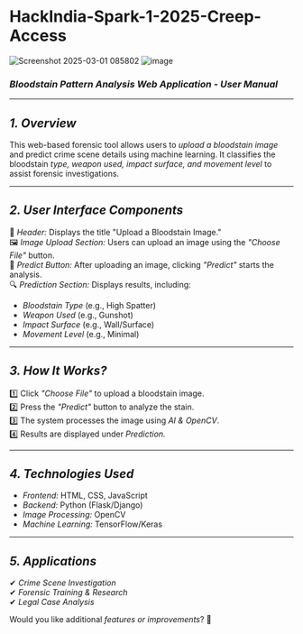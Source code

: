 # HackIndia-Spark-1-2025-Creep-Access

![Screenshot 2025-03-01 085802](https://github.com/user-attachments/assets/19c05b67-55ca-443e-ad40-9c736dcd75db)
![image](https://github.com/user-attachments/assets/c612ec99-8387-4d91-9b54-506cc373ec68)


### *Bloodstain Pattern Analysis Web Application - User Manual*  

---

## *1. Overview*  
This web-based forensic tool allows users to *upload a bloodstain image* and predict crime scene details using machine learning. It classifies the bloodstain *type, weapon used, impact surface, and movement level* to assist forensic investigations.  

---

## *2. User Interface Components*  

🔴 *Header:* Displays the title "Upload a Bloodstain Image."  
🖼 *Image Upload Section:* Users can upload an image using the *"Choose File"* button.  
📌 *Predict Button:* After uploading an image, clicking *"Predict"* starts the analysis.  
🔍 *Prediction Section:* Displays results, including:  
   - *Bloodstain Type* (e.g., High Spatter)  
   - *Weapon Used* (e.g., Gunshot)  
   - *Impact Surface* (e.g., Wall/Surface)  
   - *Movement Level* (e.g., Minimal)  

---

## *3. How It Works?*  
1️⃣ Click *"Choose File"* to upload a bloodstain image.  
2️⃣ Press the *"Predict"* button to analyze the stain.  
3️⃣ The system processes the image using *AI & OpenCV*.  
4️⃣ Results are displayed under *Prediction.*  

---

## *4. Technologies Used*  
- *Frontend:* HTML, CSS, JavaScript  
- *Backend:* Python (Flask/Django)  
- *Image Processing:* OpenCV  
- *Machine Learning:* TensorFlow/Keras  

---

## *5. Applications*  
✔ *Crime Scene Investigation*  
✔ *Forensic Training & Research*  
✔ *Legal Case Analysis*  

Would you like additional *features or improvements*? 🚀
